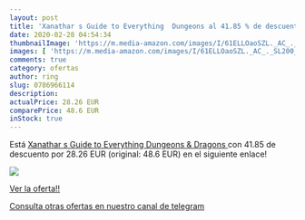 ```yaml
---
layout: post
title: 'Xanathar s Guide to Everything  Dungeons al 41.85 % de descuento'
date: 2020-02-28 04:54:34
thumbnailImage: 'https://m.media-amazon.com/images/I/61ELLOaoSZL._AC_._SL200_.jpg'
images: [ 'https://m.media-amazon.com/images/I/61ELLOaoSZL._AC_._SL200_.jpg' ]
comments: true
category: ofertas
author: ring
slug: 0786966114
description:
actualPrice: 28.26 EUR
comparePrice: 48.6 EUR
inStock: true
---
```


Está [Xanathar s Guide to Everything  Dungeons & Dragons ](https://www.amazon.com/dp/0786966114/?tag=redken08-20) con 41.85 de descuento por 28.26 EUR (original: 48.6 EUR) en el siguiente enlace!

[![](https://m.media-amazon.com/images/I/61ELLOaoSZL._AC_._SL200_.jpg)](https://www.amazon.com/dp/0786966114/?tag=redken08-20)

[Ver la oferta!!](https://www.amazon.com/dp/0786966114/?tag=redken08-20)

[Consulta otras ofertas en nuestro canal de telegram](https://t.me/s/ofertas25)
